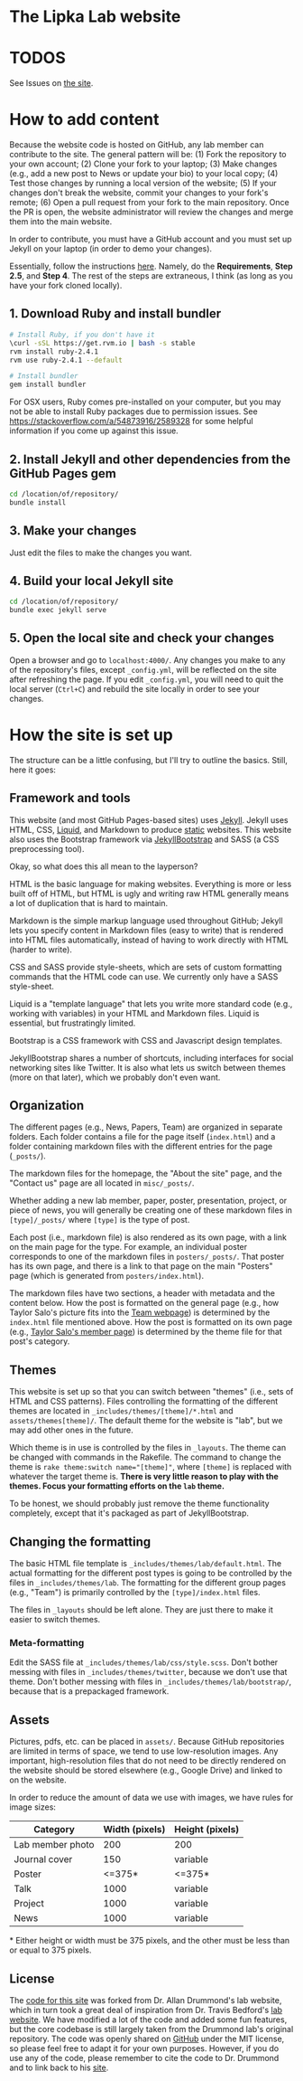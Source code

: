 # The Lipka Lab website

# TODOS

See Issues on [the site](https://github.com/NBCLab/nbclab.github.io).

# How to add content

Because the website code is hosted on GitHub, any lab member can contribute to the site. The general pattern will be: (1) Fork the repository to your own account; (2) Clone your fork to your laptop; (3) Make changes (e.g., add a new post to News or update your bio) to your local copy; (4) Test those changes by running a local version of the website; (5) If your changes don't break the website, commit your changes to your fork's remote; (6) Open a pull request from your fork to the main repository. Once the PR is open, the website administrator will review the changes and merge them into the main website.

In order to contribute, you must have a GitHub account and you must set up Jekyll on your laptop (in order to demo your changes).

Essentially, follow the instructions [here](https://help.github.com/articles/setting-up-your-github-pages-site-locally-with-jekyll/#step-2-install-jekyll-using-bundler). Namely, do the **Requirements**, **Step 2.5**, and **Step 4**. The rest of the steps are extraneous, I think (as long as you have your fork cloned locally).

## 1. Download Ruby and install bundler
```bash
# Install Ruby, if you don't have it
\curl -sSL https://get.rvm.io | bash -s stable
rvm install ruby-2.4.1
rvm use ruby-2.4.1 --default

# Install bundler
gem install bundler
```

For OSX users, Ruby comes pre-installed on your computer, but you may not be able to install Ruby packages due to permission issues.
See https://stackoverflow.com/a/54873916/2589328 for some helpful information if you come up against this issue.

## 2. Install Jekyll and other dependencies from the GitHub Pages gem
```bash
cd /location/of/repository/
bundle install
```

## 3. Make your changes
Just edit the files to make the changes you want.

## 4. Build your local Jekyll site
```bash
cd /location/of/repository/
bundle exec jekyll serve
```

## 5. Open the local site and check your changes
Open a browser and go to `localhost:4000/`. Any changes you make to any of the repository's files, except `_config.yml`, will be reflected on the site after refreshing the page. If you edit `_config.yml`, you will need to quit the local server (`Ctrl+C`) and rebuild the site locally in order to see your changes.

# How the site is set up
The structure can be a little confusing, but I'll try to outline the basics.
Still, here it goes:

## Framework and tools

This website (and most GitHub Pages-based sites) uses [Jekyll](https://jekyllrb.com).
Jekyll uses HTML, CSS, [Liquid](https://shopify.github.io/liquid/), and Markdown to produce [static](https://en.wikipedia.org/wiki/Static_web_page) websites.
This website also uses the Bootstrap framework via [JekyllBootstrap](http://jekyllbootstrap.com) and SASS (a CSS preprocessing tool).

Okay, so what does this all mean to the layperson?

HTML is the basic language for making websites.
Everything is more or less built off of HTML, but HTML is ugly and writing raw HTML generally means a lot of duplication that is hard to maintain.

Markdown is the simple markup language used throughout GitHub; Jekyll lets you specify content in Markdown files (easy to write) that is rendered into HTML files automatically, instead of having to work directly with HTML (harder to write).

CSS and SASS provide style-sheets, which are sets of custom formatting commands that the HTML code can use.
We currently only have a SASS style-sheet.

Liquid is a "template language" that lets you write more standard code (e.g., working with variables) in your HTML and Markdown files.
Liquid is essential, but frustratingly limited.

Bootstrap is a CSS framework with CSS and Javascript design templates.

JekyllBootstrap shares a number of shortcuts, including interfaces for social networking sites like Twitter.
It is also what lets us switch between themes (more on that later), which we probably don't even want.

## Organization

The different pages (e.g., News, Papers, Team) are organized in separate folders.
Each folder contains a file for the page itself (`index.html`) and a folder containing markdown files with the different entries for the page (`_posts/`).

The markdown files for the homepage, the "About the site" page, and the "Contact us" page are all located in `misc/_posts/`.

Whether adding a new lab member, paper, poster, presentation, project, or piece of news, you will generally be creating one of these markdown files in `[type]/_posts/` where `[type]` is the type of post.

Each post (i.e., markdown file) is also rendered as its own page, with a link on the main page for the type.
For example, an individual poster corresponds to one of the markdown files in `posters/_posts/`.
That poster has its own page, and there is a link to that page on the main "Posters" page (which is generated from `posters/index.html`).

The markdown files have two sections, a header with metadata and the content below.
How the post is formatted on the general page (e.g., how Taylor Salo's picture fits into the [Team webpage](https://nbclab.github.io/team/)) is determined by the `index.html` file mentioned above.
How the post is formatted on its own page (e.g., [Taylor Salo's member page](https://nbclab.github.io/team/taylor-salo)) is determined by the theme file for that post's category.

## Themes

This website is set up so that you can switch between "themes" (i.e., sets of HTML and CSS patterns).
Files controlling the formatting of the different themes are located in `_includes/themes/[theme]/*.html` and `assets/themes[theme]/`.
The default theme for the website is "lab", but we may add other ones in the future.

Which theme is in use is controlled by the files in `_layouts`.
The theme can be changed with commands in the Rakefile.
The command to change the theme is `rake theme:switch name="[theme]"`, where `[theme]` is replaced with whatever the target theme is.
**There is very little reason to play with the themes.
Focus your formatting efforts on the `lab` theme.**

To be honest, we should probably just remove the theme functionality completely, except that it's packaged as part of JekyllBootstrap.

## Changing the formatting

The basic HTML file template is `_includes/themes/lab/default.html`.
The actual formatting for the different post types is going to be controlled by the files in `_includes/themes/lab`.
The formatting for the different group pages (e.g., "Team") is primarily controlled by the `[type]/index.html` files.

The files in `_layouts` should be left alone.
They are just there to make it easier to switch themes.

### Meta-formatting

Edit the SASS file at `_includes/themes/lab/css/style.scss`.
Don't bother messing with files in `_includes/themes/twitter`, because we don't use that theme.
Don't bother messing with files in `_includes/themes/lab/bootstrap/`, because that is a prepackaged framework.

## Assets

Pictures, pdfs, etc. can be placed in `assets/`.
Because GitHub repositories are limited in terms of space, we tend to use low-resolution images.
Any important, high-resolution files that do not need to be directly rendered on the website should be stored elsewhere (e.g., Google Drive) and linked to on the website.

In order to reduce the amount of data we use with images, we have rules for image sizes:

| Category | Width (pixels) | Height (pixels) |
|------------------|----------------|-----------------|
| Lab member photo | 200 | 200 |
| Journal cover    | 150 | variable |
| Poster           | <=375* | <=375* |
| Talk             | 1000 | variable |
| Project          | 1000 | variable |
| News             | 1000 | variable |

\* Either height or width must be 375 pixels, and the other must be less than or equal to 375 pixels.

## License

The [code for this site][0] was forked from Dr. Allan Drummond's lab website, which in turn took a great deal of inspiration from Dr. Travis Bedford's [lab website][1]. We have modified a lot of the code and added some fun features, but the core codebase is still largely taken from the Drummond lab's original repository. The code was openly shared on [GitHub][2] under the MIT license, so please feel free to adapt it for your own purposes. However, if you do use any of the code, please remember to cite the code to Dr. Drummond and to link back to his [site][3].

[0]: https://github.com/NBCLab/NBCLab.github.io
[1]: http://bedford.io
[2]: https://github.com/drummondlab/drummondlab.github.io
[3]: http://drummondlab.org/about.html


